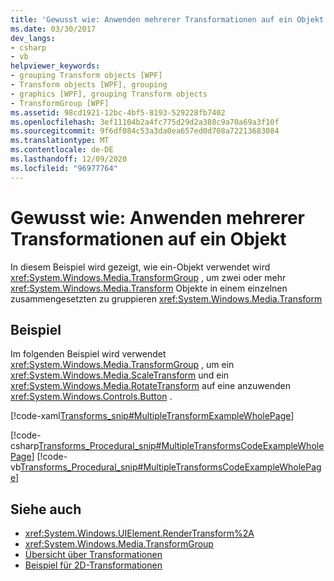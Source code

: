 ```yaml
---
title: 'Gewusst wie: Anwenden mehrerer Transformationen auf ein Objekt'
ms.date: 03/30/2017
dev_langs:
- csharp
- vb
helpviewer_keywords:
- grouping Transform objects [WPF]
- Transform objects [WPF], grouping
- graphics [WPF], grouping Transform objects
- TransformGroup [WPF]
ms.assetid: 98cd1921-12bc-4bf5-8193-529228fb7402
ms.openlocfilehash: 3ef11104b2a4fc775d29d2a388c9a70a69a3f10f
ms.sourcegitcommit: 9f6df084c53a3da0ea657ed0d708a72213683084
ms.translationtype: MT
ms.contentlocale: de-DE
ms.lasthandoff: 12/09/2020
ms.locfileid: "96977764"
---
```

# <a name="how-to-apply-multiple-transforms-to-an-object"></a>Gewusst wie: Anwenden mehrerer Transformationen auf ein Objekt
In diesem Beispiel wird gezeigt, wie ein-Objekt verwendet wird <xref:System.Windows.Media.TransformGroup> , um zwei oder mehr <xref:System.Windows.Media.Transform> Objekte in einem einzelnen zusammengesetzten zu gruppieren <xref:System.Windows.Media.Transform>  
  
## <a name="example"></a>Beispiel  
 Im folgenden Beispiel wird verwendet <xref:System.Windows.Media.TransformGroup> , um ein <xref:System.Windows.Media.ScaleTransform> und ein <xref:System.Windows.Media.RotateTransform> auf eine anzuwenden <xref:System.Windows.Controls.Button> .  
  
 [!code-xaml[Transforms_snip#MultipleTransformExampleWholePage](~/samples/snippets/csharp/VS_Snippets_Wpf/Transforms_snip/CS/MultipleTransformExample.xaml#multipletransformexamplewholepage)]  
  
 [!code-csharp[Transforms_Procedural_snip#MultipleTransformsCodeExampleWholePage](~/samples/snippets/csharp/VS_Snippets_Wpf/Transforms_Procedural_snip/CSharp/MultipleTransformsExample.cs#multipletransformscodeexamplewholepage)]
 [!code-vb[Transforms_Procedural_snip#MultipleTransformsCodeExampleWholePage](~/samples/snippets/visualbasic/VS_Snippets_Wpf/Transforms_Procedural_snip/VisualBasic/MultipleTransformsExample.vb#multipletransformscodeexamplewholepage)]  
  
## <a name="see-also"></a>Siehe auch

- <xref:System.Windows.UIElement.RenderTransform%2A>
- <xref:System.Windows.Media.TransformGroup>
- [Übersicht über Transformationen](transforms-overview.md)
- [Beispiel für 2D-Transformationen](https://github.com/Microsoft/WPF-Samples/tree/master/Graphics/2DTransforms)
